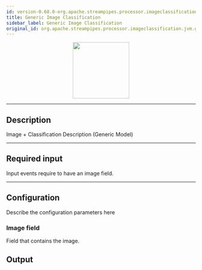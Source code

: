 ```yaml
---
id: version-0.68.0-org.apache.streampipes.processor.imageclassification.jvm.generic-image-classification
title: Generic Image Classification
sidebar_label: Generic Image Classification
original_id: org.apache.streampipes.processor.imageclassification.jvm.generic-image-classification
---
```


<!--
  ~ Licensed to the Apache Software Foundation (ASF) under one or more
  ~ contributor license agreements.  See the NOTICE file distributed with
  ~ this work for additional information regarding copyright ownership.
  ~ The ASF licenses this file to You under the Apache License, Version 2.0
  ~ (the "License"); you may not use this file except in compliance with
  ~ the License.  You may obtain a copy of the License at
  ~
  ~    http://www.apache.org/licenses/LICENSE-2.0
  ~
  ~ Unless required by applicable law or agreed to in writing, software
  ~ distributed under the License is distributed on an "AS IS" BASIS,
  ~ WITHOUT WARRANTIES OR CONDITIONS OF ANY KIND, either express or implied.
  ~ See the License for the specific language governing permissions and
  ~ limitations under the License.
  ~
  -->


<p align="center"> 
    <img src="/docs/img/pipeline-elements/org.apache.streampipes.processor.imageclassification.jvm.generic-image-classification/icon.png" width="150px;" class="pe-image-documentation"/>
</p>

***

## Description

Image  + Classification Description (Generic Model)

***

## Required input

Input events require to have an image field.

***

## Configuration

Describe the configuration parameters here

### Image field

Field that contains the image.

## Output